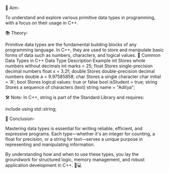 🎯 Aim-

To understand and explore various primitive data types in programming, with a focus on their usage in C++.

📚 Theory-

Primitive data types are the fundamental building blocks of any programming language. In C++, they are used to store and manipulate basic forms of data such as numbers, characters, and logical values.
🔢 Common Data Types in C++
Data Type 	Description 	Example
int 	Stores whole numbers without decimals 	int marks = 25;
float 	Stores single-precision decimal numbers 	float x = 3.2f;
double 	Stores double-precision decimal numbers 	double a = 9.97585858;
char 	Stores a single character 	char initial = 'A';
bool 	Stores logical values: true or false 	bool isStudent = true;
string 	Stores a sequence of characters (text) 	string name = "Aditya";

🛠️ Note: In C++, string is part of the Standard Library and requires:

include <string>
using std::string;

🧠 Conclusion-

Mastering data types is essential for writing reliable, efficient, and expressive programs. Each type—whether it's an integer for counting, a float for precision, or a string for text—serves a unique purpose in representing and manipulating information.

By understanding how and when to use these types, you lay the groundwork for structured logic, memory management, and robust application development in C++. 🧱💻
